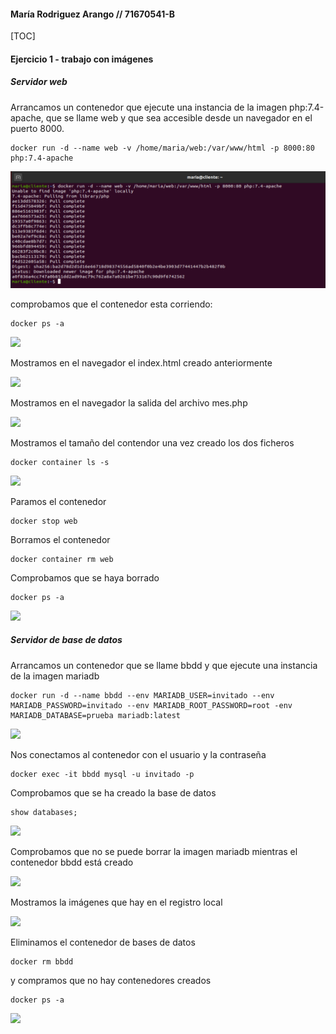 #### María Rodriguez Arango // 71670541-B

[TOC]



#### Ejercicio 1 - trabajo con imágenes

##### Servidor web

Arrancamos un contenedor que ejecute una instancia de la imagen php:7.4-apache, que se llame web y que sea accesible desde un navegador en el puerto 8000.

```
docker run -d --name web -v /home/maria/web:/var/www/html -p 8000:80 php:7.4-apache
```

![](./imagenes/servidor%20web/1.PNG)

comprobamos que el contenedor esta corriendo:

```
docker ps -a
```

![](Ejercicio%201%20-%20trabajo%20con%20im%C3%A1genes.assets/2.PNG)

Mostramos en el navegador el index.html creado anteriormente

![](Ejercicio%201%20-%20trabajo%20con%20im%C3%A1genes.assets/3.PNG)

Mostramos en el navegador la salida del archivo mes.php

![](Ejercicio%201%20-%20trabajo%20con%20im%C3%A1genes.assets/5.PNG)



Mostramos el tamaño del contendor una vez creado los dos ficheros

```
docker container ls -s
```

![](Ejercicio%201%20-%20trabajo%20con%20im%C3%A1genes.assets/7.PNG)



Paramos el contenedor

```
docker stop web
```

Borramos el contenedor

```
docker container rm web
```

Comprobamos que se haya borrado

```
docker ps -a
```

![](Ejercicio%201%20-%20trabajo%20con%20im%C3%A1genes.assets/6-16483840173412.PNG)

##### Servidor de base de datos

Arrancamos un contenedor que se llame bbdd y que ejecute una instancia de la imagen mariadb

```
docker run -d --name bbdd --env MARIADB_USER=invitado --env MARIADB_PASSWORD=invitado --env MARIADB_ROOT_PASSWORD=root -env MARIADB_DATABASE=prueba mariadb:latest
```

![](Ejercicio%201%20-%20trabajo%20con%20im%C3%A1genes.assets/1-16483840331013.PNG)



Nos conectamos al contenedor con el usuario y la contraseña 

```
docker exec -it bbdd mysql -u invitado -p 
```

Comprobamos que se ha creado la base de datos

```
show databases;
```

![](Ejercicio%201%20-%20trabajo%20con%20im%C3%A1genes.assets/2-16483840404214.PNG)

Comprobamos que no se puede borrar la imagen mariadb mientras el contenedor bbdd está creado

![](Ejercicio%201%20-%20trabajo%20con%20im%C3%A1genes.assets/3-16483842772955.PNG)



Mostramos la imágenes que hay en el registro local

![](Ejercicio%201%20-%20trabajo%20con%20im%C3%A1genes.assets/4.PNG)



Eliminamos el contenedor de bases de datos

```
docker rm bbdd
```

y compramos que no hay contenedores creados

```
docker ps -a
```

![](Ejercicio%201%20-%20trabajo%20con%20im%C3%A1genes.assets/5-16483844206656.PNG)